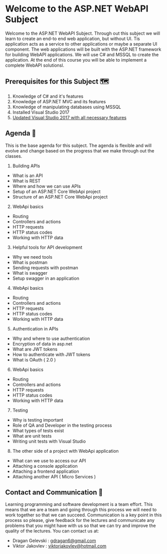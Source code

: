 # Welcome to the ASP.NET WebAPI Subject
Welcome to the ASP.NET WebAPI Subject. Through out this subject we will learn to create an end-to end web application, but without UI. Tis application acts as a service to other applications or maybe a separate UI component. The web applications will be built with the ASP.NET framework for building WebAPI applications. We will use C# and MSSQL to create the application. At the end of this course you will be able to implement a complete WebAPI solutionsl. 
## Prerequisites for this Subject 🗺
1. Knowledge of C# and it's features
2. Knowledge of ASP.NET MVC and its features
3. Knowledge of manipulating databases using MSSQL
4. Installed Visual Studio 2017
5. [Updated Visual Studio 2017 with all necessary features](https://github.com/sedc-codecademy/sedc7-08-aspnetmvc/blob/master/g5/AddVisualStudioFeatures.md)

## Agenda 🎯
This is the base agenda for this subject. The agenda is flexible and will evolve and change based on the progress that we make through out the classes. 
1. Building APIs
 * What is an API
 * What is REST
 * Where and how we can use APIs
 * Setup of an ASP.NET Core WebApi project
 * Structure of an ASP.NET Core WebApi project
2. WebApi basics
 * Routing
 * Controllers and actions
 * HTTP requests
 * HTTP status codes
 * Working with HTTP data
3. Helpful tools for API development
 * Why we need tools
 * What is postman
 * Sending requests with postman
 * What is swagger
 * Setup swagger in an application
4. WebApi basics
 * Routing
 * Controllers and actions
 * HTTP requests
 * HTTP status codes
 * Working with HTTP data
5. Authentication in APIs
 * Why and where to use authentication
 * Encryption of data in asp.net
 * What are JWT tokens
 * How to authenticate with JWT tokens
 * What is OAuth ( 2.0 )
6. WebApi basics
 * Routing
 * Controllers and actions
 * HTTP requests
 * HTTP status codes
 * Working with HTTP data
7. Testing
 * Why is testing important
 * Role of QA and Developer in the testing process
 * What types of tests exist
 * What are unit tests
 * Writing unit tests with Visual Studio
8. The other side of a project with WebApi application
 * What can we use to access our API
 * Attaching a console application
 * Attaching a frontend application
 * Attaching another API ( Micro Services )
## Contact and Communication 📢
Learning programming and software development is a team effort. This means that we are a team and going through this process we will need to work together so that we can succeed. Communication is a key point in this process so please, give feedback for the lectures and communicate any problems that you might have with us so that we can try and improve the quality of the lectures. You can contact us at:
* Dragan Gelevski : gdragan6@gmail.com
* Viktor Jakovlev : viktorjakovlev@hotmail.com
